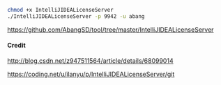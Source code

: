 ```sh
chmod +x IntelliJIDEALicenseServer
./IntelliJIDEALicenseServer -p 9942 -u abang
```
https://github.com/AbangSD/tool/tree/master/IntelliJIDEALicenseServer

#### Credit

http://blog.csdn.net/z947511564/article/details/68099014

https://coding.net/u/ilanyu/p/IntelliJIDEALicenseServer/git
